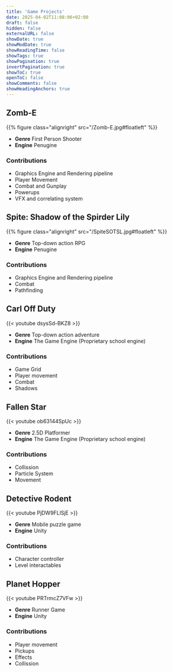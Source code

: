 ```yaml
---
title: 'Game Projects'
date: 2025-04-02T11:08:06+02:00
draft: false
hidden: false
externalURL: false
showDate: true
showModDate: true
showReadingTime: false
showTags: true
showPagination: true
invertPagination: true
showToC: true
openToC: false
showComments: false
showHeadingAnchors: true
---
```

## Zomb-E
{{% figure class="alignright" src="/Zomb-E.jpg#floatleft"  %}}

 - **Genre**  First Person Shooter
 - **Engine** Penugine 

### Contributions
- Graphics Engine and Rendering pipeline
- Player Movement
- Combat and Gunplay
- Powerups
- VFX and correlating system
## Spite: Shadow of the Spirder Lily
{{% figure class="alignright" src="/SpiteSOTSL.jpg#floatleft"  %}}

- **Genre**  Top-down action RPG
- **Engine** Penugine 

### Contributions
- Graphics Engine and Rendering pipeline
- Combat
- Pathfinding
## Carl Off Duty

{{< youtube dsysSd-BKZ8 >}}

- **Genre**  Top-down action adventure
- **Engine** The Game Engine (Proprietary school engine)

### Contributions
- Game Grid
- Player movement
- Combat
- Shadows

## Fallen Star 

{{< youtube ob63144SpUc >}}

- **Genre**  2.5D Platformer
- **Engine** The Game Engine (Proprietary school engine)

### Contributions
- Collission
- Particle System
- Movement

## Detective Rodent 

{{< youtube PjDW9FLlSjE >}}

- **Genre**  Mobile puzzle game
- **Engine** Unity

### Contributions
- Character controller
- Level interactables

## Planet Hopper 

{{< youtube PRTrmcZ7VFw >}}

- **Genre**  Runner Game
- **Engine** Unity

### Contributions
- Player movement
- Pickups
- Effects
- Collission